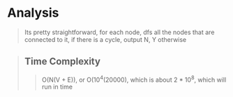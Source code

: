 # Analysis
> Its pretty straightforward, for each node, dfs all the nodes that are connected to it, if there is a cycle, output N, Y otherwise

> ## Time Complexity
>> O(N(V + E)), or O(10<sup>4</sup>(20000), which is about 2 * 10<sup>8</sup>, which will run in time
